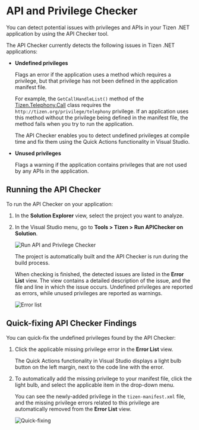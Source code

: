 # API and Privilege Checker

You can detect potential issues with privileges and APIs in your Tizen .NET application by using the API Checker tool.

The API Checker currently detects the following issues in Tizen .NET applications:

-   **Undefined privileges**

    Flags an error if the application uses a method which requires a privilege, but that privilege has not been defined in the application manifest file.

    For example, the `GetCallHandleList()` method of the [Tizen.Telephony.Call](https://developer.tizen.org/dev-guide/csapi/api/Tizen.Telephony.Call.html) class requires the `http://tizen.org/privilege/telephony` privilege. If an application uses this method without the privilege being defined in the manifest file, the method fails when you try to run the application.

    The API Checker enables you to detect undefined privileges at compile time and fix them using the Quick Actions functionality in Visual Studio.

-   **Unused privileges**

    Flags a warning if the application contains privileges that are not used by any APIs in the application.

## Running the API Checker

To run the API Checker on your application:

1.  In the **Solution Explorer** view, select the project you want to analyze.
2.  In the Visual Studio menu, go to **Tools &gt; Tizen &gt; Run APIChecker on Solution**.

    ![Run API and Privilege Checker](media/api_checker_launch.png)

    The project is automatically built and the API Checker is run during the build process.

    When checking is finished, the detected issues are listed in the **Error List** view. The view contains a detailed description of the issue, and the file and line in which the issue occurs. Undefined privileges are reported as errors, while unused privileges are reported as warnings.

    ![Error list](media/api_checker_issues.png)

## Quick-fixing API Checker Findings

You can quick-fix the undefined privileges found by the API Checker:

1.  Click the applicable missing privilege error in the **Error List** view.

    The Quick Actions functionality in Visual Studio displays a light bulb button on the left margin, next to the code line with the error.

2.  To automatically add the missing privilege to your manifest file, click the light bulb, and select the applicable item in the drop-down menu.

    You can see the newly-added privilege in the `tizen-manifest.xml` file, and the missing privilege errors related to this privilege are automatically removed from the **Error List** view.

    ![Quick-fixing](media/api_checker_quickfix.png)
